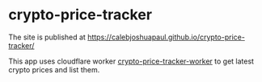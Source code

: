 # crypto-price-tracker
 The site is published at https://calebjoshuapaul.github.io/crypto-price-tracker/
 
 This app uses cloudflare worker [crypto-price-tracker-worker](https://github.com/calebjoshuapaul/crypto-price-tracker-worker/) to get latest crypto prices and list them.

